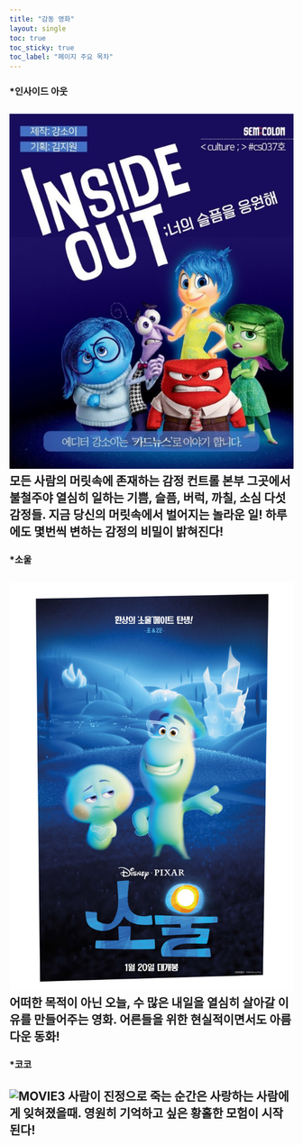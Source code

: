 ```yaml
---
title: "감동 영화"
layout: single
toc: true
toc_sticky: true
toc_label: "페이지 주요 목차"
---
```

### *인사이드 아웃
![MOVIE1](/assets/image1/인아.jpg)
모든 사람의 머릿속에 존재하는 감정 컨트롤 본부 그곳에서 불철주야 열심히 일하는 기쁨, 슬픔, 버럭, 까칠, 소심 다섯 감정들. 지금 당신의 머릿속에서 벌어지는 놀라운 일! 하루에도 몇번씩 변하는 감정의 비밀이 밝혀진다!
---
### *소울
![MOVIE2](/assets/image1/소울.jpg)
어떠한 목적이 아닌 오늘, 수 많은 내일을 열심히 살아갈 이유를 만들어주는 영화. 어른들을 위한 현실적이면서도 아름다운 동화!
---
### *코코
![MOVIE3](/assets/image1/코코.jpg)
사람이 진정으로 죽는 순간은 사랑하는 사람에게 잊혀졌을때. 영원히 기억하고 싶은 황홀한 모험이 시작된다!
---
